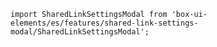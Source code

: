 `import SharedLinkSettingsModal from 'box-ui-elements/es/features/shared-link-settings-modal/SharedLinkSettingsModal';`
